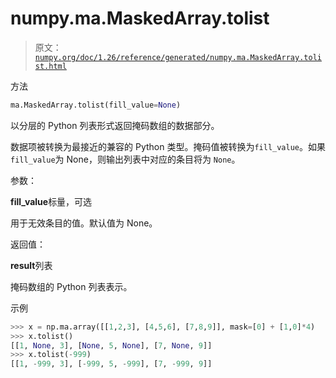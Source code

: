 # numpy.ma.MaskedArray.tolist

> 原文：[`numpy.org/doc/1.26/reference/generated/numpy.ma.MaskedArray.tolist.html`](https://numpy.org/doc/1.26/reference/generated/numpy.ma.MaskedArray.tolist.html)

方法

```py
ma.MaskedArray.tolist(fill_value=None)
```

以分层的 Python 列表形式返回掩码数组的数据部分。

数据项被转换为最接近的兼容的 Python 类型。掩码值被转换为`fill_value`。如果 `fill_value`为 None，则输出列表中对应的条目将为 `None`。

参数：

**fill_value**标量，可选

用于无效条目的值。默认值为 None。

返回值：

**result**列表

掩码数组的 Python 列表表示。

示例

```py
>>> x = np.ma.array([[1,2,3], [4,5,6], [7,8,9]], mask=[0] + [1,0]*4)
>>> x.tolist()
[[1, None, 3], [None, 5, None], [7, None, 9]]
>>> x.tolist(-999)
[[1, -999, 3], [-999, 5, -999], [7, -999, 9]] 
```
